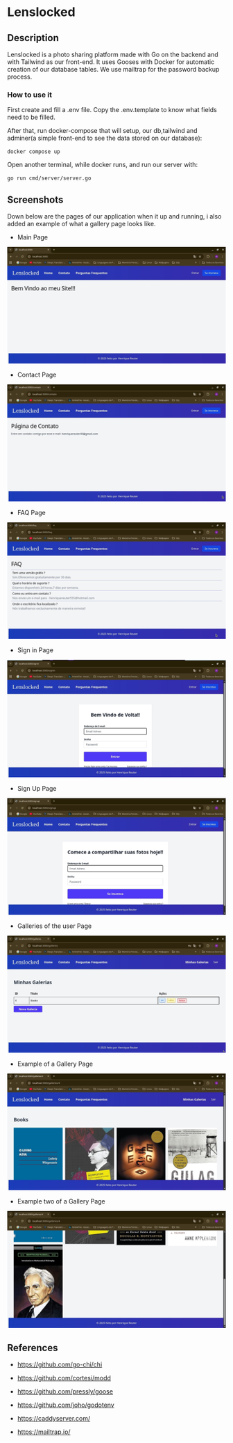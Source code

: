 # Lenslocked 

## Description

Lenslocked is a photo sharing platform made with Go on the backend and with Tailwind as our front-end. It uses Gooses with Docker for automatic creation of our database tables. We use mailtrap for the password backup process.

### How to use it  
First create and fill a  .env file. Copy the .env.template to know what fields  need to be filled.

After that, run docker-compose that will setup, our db,tailwind and adminer(a simple front-end to see the data stored on our database):
    
    docker compose up 

Open another terminal, while docker runs, and run our server with:

    go run cmd/server/server.go

## Screenshots 

Down below are the pages of our application when it up and running, i also added an example of what a gallery page looks like.

* Main Page

![img1](screenshots/screen1.jpg)

* Contact Page

![img2](screenshots/screen2.jpg)

* FAQ Page 

![img3](screenshots/screen3.jpg)


* Sign in Page 

![img4](screenshots/screen4.jpg)

* Sign Up Page 

![img5](screenshots/screen5.jpg)

* Galleries of the user Page 

![img6](screenshots/screen6.jpg)

* Example of a Gallery Page 

![img7](screenshots/screen7.jpg)

* Example two of a Gallery Page 

![img8](screenshots/screen8.jpg)

## References 

* https://github.com/go-chi/chi

* https://github.com/cortesi/modd

* https://github.com/pressly/goose

* https://github.com/joho/godotenv

* https://caddyserver.com/

* https://mailtrap.io/
